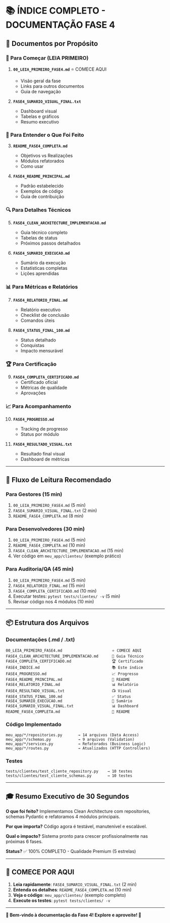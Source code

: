 # 📚 ÍNDICE COMPLETO - DOCUMENTAÇÃO FASE 4

## 🎯 Documentos por Propósito

### 🚀 Para Começar (LEIA PRIMEIRO)
1. **`00_LEIA_PRIMEIRO_FASE4.md`** ⭐ COMECE AQUI
   - Visão geral da fase
   - Links para outros documentos
   - Guia de navegação

2. **`FASE4_SUMARIO_VISUAL_FINAL.txt`**
   - Dashboard visual
   - Tabelas e gráficos
   - Resumo executivo

### 📖 Para Entender o Que Foi Feito
3. **`README_FASE4_COMPLETA.md`**
   - Objetivos vs Realizações
   - Módulos refatorados
   - Como usar

4. **`FASE4_README_PRINCIPAL.md`**
   - Padrão estabelecido
   - Exemplos de código
   - Guia de contribuição

### 🔍 Para Detalhes Técnicos
5. **`FASE4_CLEAN_ARCHITECTURE_IMPLEMENTACAO.md`**
   - Guia técnico completo
   - Tabelas de status
   - Próximos passos detalhados

6. **`FASE4_SUMARIO_EXECUCAO.md`**
   - Sumário da execução
   - Estatísticas completas
   - Lições aprendidas

### 📊 Para Métricas e Relatórios
7. **`FASE4_RELATORIO_FINAL.md`**
   - Relatório executivo
   - Checklist de conclusão
   - Comandos úteis

8. **`FASE4_STATUS_FINAL_100.md`**
   - Status detalhado
   - Conquistas
   - Impacto mensurável

### 🏆 Para Certificação
9. **`FASE4_COMPLETA_CERTIFICADO.md`**
   - Certificado oficial
   - Métricas de qualidade
   - Aprovações

### 📈 Para Acompanhamento
10. **`FASE4_PROGRESSO.md`**
    - Tracking de progresso
    - Status por módulo

11. **`FASE4_RESULTADO_VISUAL.txt`**
    - Resultado final visual
    - Dashboard de métricas

---

## 🎯 Fluxo de Leitura Recomendado

### Para Gestores (15 min)
1. `00_LEIA_PRIMEIRO_FASE4.md` (5 min)
2. `FASE4_SUMARIO_VISUAL_FINAL.txt` (2 min)
3. `README_FASE4_COMPLETA.md` (8 min)

### Para Desenvolvedores (30 min)
1. `00_LEIA_PRIMEIRO_FASE4.md` (5 min)
2. `README_FASE4_COMPLETA.md` (10 min)
3. `FASE4_CLEAN_ARCHITECTURE_IMPLEMENTACAO.md` (15 min)
4. Ver código em `meu_app/clientes/` (exemplo prático)

### Para Auditoria/QA (45 min)
1. `00_LEIA_PRIMEIRO_FASE4.md` (5 min)
2. `FASE4_RELATORIO_FINAL.md` (15 min)
3. `FASE4_COMPLETA_CERTIFICADO.md` (10 min)
4. Executar testes: `pytest tests/clientes/ -v` (5 min)
5. Revisar código nos 4 módulos (10 min)

---

## 📦 Estrutura dos Arquivos

### Documentações (.md / .txt)
```
00_LEIA_PRIMEIRO_FASE4.md                      ⭐ COMECE AQUI
FASE4_CLEAN_ARCHITECTURE_IMPLEMENTACAO.md      📖 Guia Técnico
FASE4_COMPLETA_CERTIFICADO.md                  🏆 Certificado
FASE4_INDICE.md                                📚 Este índice
FASE4_PROGRESSO.md                             📈 Progresso
FASE4_README_PRINCIPAL.md                      📄 README
FASE4_RELATORIO_FINAL.md                       📊 Relatório
FASE4_RESULTADO_VISUAL.txt                     📺 Visual
FASE4_STATUS_FINAL_100.md                      ✅ Status
FASE4_SUMARIO_EXECUCAO.md                      📝 Sumário
FASE4_SUMARIO_VISUAL_FINAL.txt                 📊 Dashboard
README_FASE4_COMPLETA.md                       📖 README
```

### Código Implementado
```
meu_app/*/repositories.py       → 14 arquivos (Data Access)
meu_app/*/schemas.py            → 9 arquivos (Validation)
meu_app/*/services.py           → Refatorados (Business Logic)
meu_app/*/routes.py             → Atualizados (HTTP Controllers)
```

### Testes
```
tests/clientes/test_cliente_repository.py    → 10 testes
tests/clientes/test_cliente_schemas.py       → 10 testes
```

---

## 🎓 Resumo Executivo de 30 Segundos

**O que foi feito?**
Implementamos Clean Architecture com repositories, schemas Pydantic e refatoramos 4 módulos principais.

**Por que importa?**
Código agora é testável, manutenível e escalável.

**Qual o impacto?**
Sistema pronto para crescer profissionalmente nas próximas 6 fases.

**Status?**
✅ 100% COMPLETO - Qualidade Premium (5 estrelas)

---

## 🚀 COMECE POR AQUI

1. **Leia rapidamente**: `FASE4_SUMARIO_VISUAL_FINAL.txt` (2 min)
2. **Entenda os detalhes**: `README_FASE4_COMPLETA.md` (10 min)
3. **Veja o código**: `meu_app/clientes/` (exemplo completo)
4. **Execute os testes**: `pytest tests/clientes/ -v`

---

**🎉 Bem-vindo à documentação da Fase 4! Explore e aproveite! 🎉**
